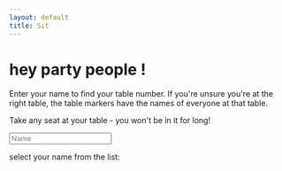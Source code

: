 ```yaml
---
layout: default
title: Sit
---
```


# hey party people !

Enter your name to find your table number. If you're unsure you're at the right table, the table markers have the names of everyone at that table. 

Take any seat at your table - you won't be in it for long!

<script type="module">
    import {Autocomplete} from '/js/autocomplete.js';
    import seating_data from '/data/sit_data.json' assert {type: 'json'};

    var input = document.querySelector('#lname');
    var name_list = document.querySelector('#name_list');
    var name_temp = name_list.getElementsByTagName('template')[0];
    var table_number = document.querySelector('#table_number');
    var ac = new Autocomplete(seating_data);

    function set_table_number(e) {
        var person_data = seating_data[e.target.innerText];
        table_number.innerText = person_data['table'].toString();
    }

    function autocomplete_seating() {
        var matches = ac.query(input.value);
        name_list.innerHTML = '';
        for (let m in matches) {
            var name_item = document.createElement('li');
            name_item.addEventListener('click', set_table_number);
            name_item.setAttribute("class",".name_item");
            name_item.innerText = m
            name_list.appendChild(name_item);
        }
    }
    
    input.addEventListener('input',autocomplete_seating);
</script>

<form onsubmit="return false">
    <!--label for="fname">First name:</label><br>
    <input type="text" id="fname" name="fname"><br-->
    <!--label for="lname">Name</label><br-->
    <input type="text" id="lname" name="lname" placeholder='Name'>
</form>

<div id='name_select_info'>select your name from the list:</div>

<ul id="name_list">
    <template><li style=".person_select"></li></template>
</ul>

<div id="table_number" style="font-size: xx-large;"></div>
